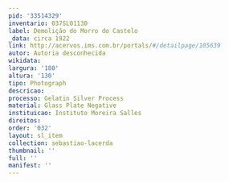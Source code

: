 ```yaml
---
pid: '33514329'
inventario: 037SL01130
label: Demolição do Morro do Castelo
_data: circa 1922
link: http://acervos.ims.com.br/portals/#/detailpage/105639
autor: Autoria desconhecida
wikidata: 
largura: '180'
altura: '130'
tipo: Photograph
descricao: 
processo: Gelatin Silver Process
material: Glass Plate Negative
instituicao: Instituto Moreira Salles
direitos: 
order: '032'
layout: sl_item
collection: sebastiao-lacerda
thumbnail: ''
full: ''
manifest: ''
---
```

